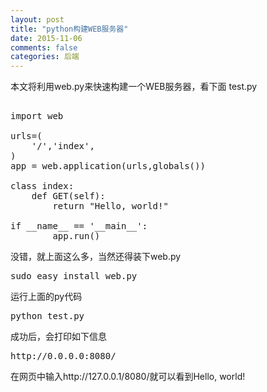 ```yaml
---
layout: post
title: "python构建WEB服务器"
date: 2015-11-06
comments: false
categories: 后端
---
```

本文将利用web.py来快速构建一个WEB服务器，看下面
test.py
<pre>

import web
 
urls=(
    '/','index',
)
app = web.application(urls,globals())

class index:
    def GET(self):
        return "Hello, world!"

if __name__ == '__main__':
        app.run()
</pre>
没错，就上面这么多，当然还得装下web.py

<pre>
sudo easy_install web.py
</pre>

运行上面的py代码
<pre>
python test.py
</pre>

成功后，会打印如下信息
<pre>
http://0.0.0.0:8080/
</pre>

在网页中输入http://127.0.0.1/8080/就可以看到Hello, world!
